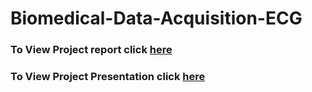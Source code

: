 # Biomedical-Data-Acquisition-ECG
### To View Project report click [here](https://github.com/ujjawalece/Biomedical-Data-Acquisition-ECG/blob/main/Biomedical%20Data%20Acquisition%20-%20ECG.pdf)
### To View Project Presentation click [here]()
